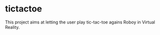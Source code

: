 # tictactoe

This project aims at letting the user play tic-tac-toe agains Roboy in Virtual Reality. 
